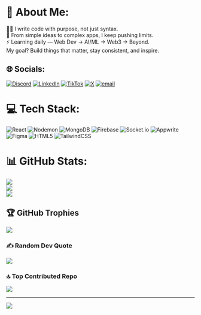 # 💫 About Me:
👨‍💻 I write code with purpose, not just syntax.<br>🚀 From simple ideas to complex apps, I keep pushing limits.<br>⚡ Learning daily — Web Dev → AI/ML → Web3 → Beyond.<br>My goal? Build things that matter, stay consistent, and inspire.


## 🌐 Socials:
[![Discord](https://img.shields.io/badge/Discord-%237289DA.svg?logo=discord&logoColor=white)](https://discord.gg/https://discordapp.com/users/1110979094847430706) [![LinkedIn](https://img.shields.io/badge/LinkedIn-%230077B5.svg?logo=linkedin&logoColor=white)](https://linkedin.com/in/linkedin.com/in/zayntechinfo/) [![TikTok](https://img.shields.io/badge/TikTok-%23000000.svg?logo=TikTok&logoColor=white)](https://tiktok.com/@devzayn) [![X](https://img.shields.io/badge/X-black.svg?logo=X&logoColor=white)](https://x.com/zayntech_info) [![email](https://img.shields.io/badge/Email-D14836?logo=gmail&logoColor=white)](mailto:zayntech.info@gmail.com) 

# 💻 Tech Stack:
![React](https://img.shields.io/badge/react-%2320232a.svg?style=for-the-badge&logo=react&logoColor=%2361DAFB) ![Nodemon](https://img.shields.io/badge/NODEMON-%23323330.svg?style=for-the-badge&logo=nodemon&logoColor=%BBDEAD) ![MongoDB](https://img.shields.io/badge/MongoDB-%234ea94b.svg?style=for-the-badge&logo=mongodb&logoColor=white) ![Firebase](https://img.shields.io/badge/firebase-%23039BE5.svg?style=for-the-badge&logo=firebase) ![Socket.io](https://img.shields.io/badge/Socket.io-black?style=for-the-badge&logo=socket.io&badgeColor=010101) ![Appwrite](https://img.shields.io/badge/Appwrite-%23FD366E.svg?style=for-the-badge&logo=appwrite&logoColor=white) ![Figma](https://img.shields.io/badge/figma-%23F24E1E.svg?style=for-the-badge&logo=figma&logoColor=white) ![HTML5](https://img.shields.io/badge/html5-%23E34F26.svg?style=for-the-badge&logo=html5&logoColor=white) ![TailwindCSS](https://img.shields.io/badge/tailwindcss-%2338B2AC.svg?style=for-the-badge&logo=tailwind-css&logoColor=white)
# 📊 GitHub Stats:
![](https://github-readme-stats.vercel.app/api?username=zayn-tech-info&theme=aura&hide_border=false&include_all_commits=true&count_private=true)<br/>
![](https://nirzak-streak-stats.vercel.app/?user=zayn-tech-info&theme=aura&hide_border=false)<br/>
![](https://github-readme-stats.vercel.app/api/top-langs/?username=zayn-tech-info&theme=aura&hide_border=false&include_all_commits=true&count_private=true&layout=compact)

## 🏆 GitHub Trophies
![](https://github-profile-trophy.vercel.app/?username=zayn-tech-info&theme=radical&no-frame=false&no-bg=false&margin-w=4)

### ✍️ Random Dev Quote
![](https://quotes-github-readme.vercel.app/api?type=horizontal&theme=radical)

### 🔝 Top Contributed Repo
![](https://github-contributor-stats.vercel.app/api?username=zayn-tech-info&limit=5&theme=dark&combine_all_yearly_contributions=true)

---
[![](https://visitcount.itsvg.in/api?id=zayn-tech-info&icon=9&color=12)](https://visitcount.itsvg.in)

<!-- Proudly created with GPRM ( https://gprm.itsvg.in ) -->
